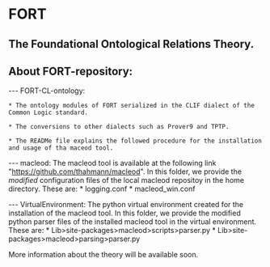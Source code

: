# FORT
The Foundational Ontological Relations Theory.
------------------------------------------------

## About FORT-repository:

--- FORT-CL-ontology: 

    * The ontology modules of FORT serialized in the CLIF dialect of the Common Logic standard. 
    
    * The conversions to other dialects such as Prover9 and TPTP.
    
    * The READMe file explains the followed procedure for the installation and usage of tha maceod tool.
    
--- macleod: 
    The macleod tool is available at the following link "https://github.com/thahmann/macleod". 
    In this folder, we provide the *modified* configuration files of the local macleod repositoy in the home directory. These are:
    * logging.conf
    * macleod_win.conf
    
--- VirtualEnvironment: 
    The python virtual environment created for the installation of the macleod tool. 
    In this folder, we provide the modified python parser files of the installed macleod tool in the virtual environment. These are:
    * Lib>site-packages>macleod>scripts>parser.py
    * Lib>site-packages>macleod>parsing>parser.py


More information about the theory will be available soon.
